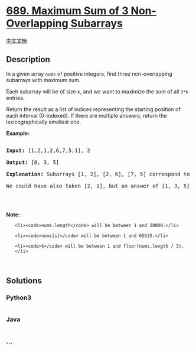 # [689. Maximum Sum of 3 Non-Overlapping Subarrays](https://leetcode.com/problems/maximum-sum-of-3-non-overlapping-subarrays)

[中文文档](/solution/0600-0699/0689.Maximum%20Sum%20of%203%20Non-Overlapping%20Subarrays/README.md)

## Description
<p>In a given array <code>nums</code> of positive integers, find three non-overlapping subarrays with maximum sum.</p>



<p>Each subarray will be of size <code>k</code>, and we want to maximize the sum of all <code>3*k</code> entries.</p>



<p>Return the result as a list of indices representing the starting position of each interval (0-indexed). If there are multiple answers, return the lexicographically smallest one.</p>



<p><b>Example:</b></p>



<pre>

<b>Input:</b> [1,2,1,2,6,7,5,1], 2

<b>Output:</b> [0, 3, 5]

<b>Explanation:</b> Subarrays [1, 2], [2, 6], [7, 5] correspond to the starting indices [0, 3, 5].

We could have also taken [2, 1], but an answer of [1, 3, 5] would be lexicographically larger.

</pre>



<p>&nbsp;</p>



<p><b>Note:</b></p>



<ul>

	<li><code>nums.length</code> will be between 1 and 20000.</li>

	<li><code>nums[i]</code> will be between 1 and 65535.</li>

	<li><code>k</code> will be between 1 and floor(nums.length / 3).</li>

</ul>



<p>&nbsp;</p>




## Solutions


<!-- tabs:start -->

### **Python3**

```python

```

### **Java**

```java

```

### **...**
```

```

<!-- tabs:end -->